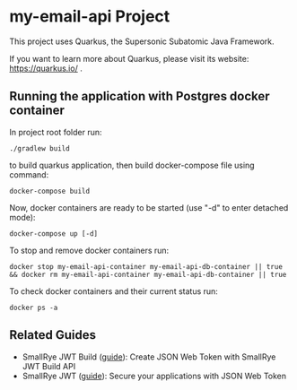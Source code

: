 # my-email-api Project

This project uses Quarkus, the Supersonic Subatomic Java Framework.

If you want to learn more about Quarkus, please visit its website: https://quarkus.io/ .

## Running the application with Postgres docker container

In project root folder run:
```shell script
./gradlew build
```
to build quarkus application, then build docker-compose file using command:
```shell script
docker-compose build
```
Now, docker containers are ready to be started (use "-d" to enter detached mode):
```shell script
docker-compose up [-d]
```
To stop and remove docker containers run:
```shell script
docker stop my-email-api-container my-email-api-db-container || true && docker rm my-email-api-container my-email-api-db-container || true
```
To check docker containers and their current status run:
```shell script
docker ps -a
```

## Related Guides

- SmallRye JWT Build ([guide](https://quarkus.io/guides/security-jwt-build)): Create JSON Web Token with SmallRye JWT Build API
- SmallRye JWT ([guide](https://quarkus.io/guides/security-jwt)): Secure your applications with JSON Web Token
